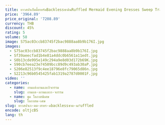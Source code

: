 ```yaml
---
title: ยาวสปาเก็ตตี้สายรัดBacklessซาตินRuffled Mermaid Evening Dresses Sweep Trainแขนกุดที่กําหนดเองVestido De Noival
price: '3964.89'
price_original: '7208.89'
currency: THB
discount: 45%
rating: 5
volume: 58
image: S75ac03ccb83745f2bac9888aa8b9b176I.jpg
images:
  - S75ac03ccb83745f2bac9888aa8b9b176I.jpg
  - Sf39aeecfad1b4e81a4ddc0b6561a11edt.jpg
  - S0b13cde995e149c294a9e8d03d172b69K.jpg
  - S90cb7eea23e74509bcc89d9c493ab30aP.jpg
  - S206e82513f9c4ee18796e8fc79065d86n.jpg
  - S2213c96b0545425fab1319a2787d0001F.jpg
video: ''
categories:
  - name: งานแต่งงานและกิจกรรม
    slug: งานแต-งงานและก-จกรรม
  - name: ชุด โอกาสพิเศษ
    slug: โอกาสพ-เศษ
slug: ยาวสปาเก-ตต-สายร-ดbacklessซาต-นruffled
encode: oltjcBS
lang: th
---
```

  